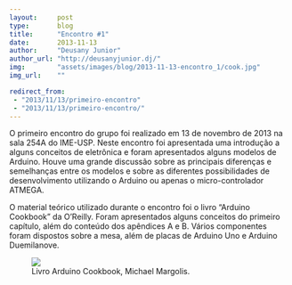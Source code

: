 ```yaml
---
layout:     post
type:       blog
title:      "Encontro #1"
date:       2013-11-13
author:     "Deusany Junior"
author_url: "http://deusanyjunior.dj/"
img:        "assets/images/blog/2013-11-13-encontro_1/cook.jpg"
img_url:    ""

redirect_from:
 - "2013/11/13/primeiro-encontro"
 - "2013/11/13/primeiro-encontro/"
---
```


O primeiro encontro do grupo foi realizado em 13 de novembro de 2013 na sala 254A do IME-USP. Neste encontro foi apresentada uma introdução a alguns conceitos de eletrônica e foram apresentados alguns modelos de Arduino. Houve uma grande discussão sobre as principais diferenças e semelhanças entre os modelos e sobre as diferentes possibilidades de desenvolvimento utilizando o Arduino ou apenas o micro-controlador ATMEGA.

O material teórico utilizado durante o encontro foi o livro “Arduino Cookbook” da O’Reilly. Foram apresentados alguns conceitos do primeiro capítulo, além do conteúdo dos apêndices A e B. Vários componentes foram dispostos sobre a mesa, além de placas de Arduino Uno e Arduino Duemilanove.

<div class="img-container">
  <figure>
    <img src="{{ site.baseurl }}/assets/images/blog/2013-11-13-encontro_1/cook.jpg">
    <figcaption>Livro Arduino Cookbook, Michael Margolis.</figcaption>
  </figure>
</div>
